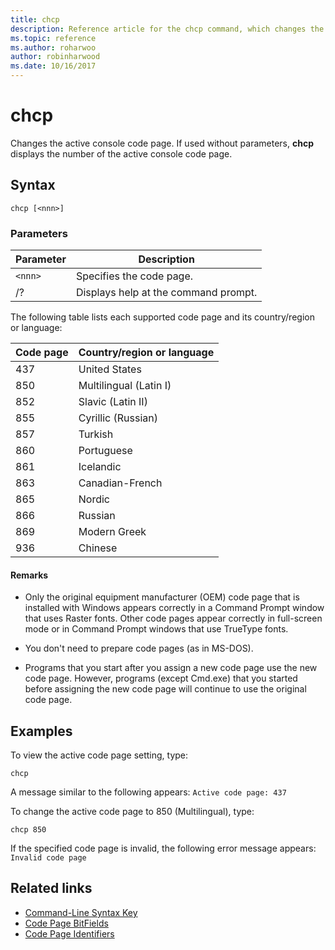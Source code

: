 ```yaml
---
title: chcp
description: Reference article for the chcp command, which changes the active console code page.
ms.topic: reference
ms.author: roharwoo
author: robinharwood
ms.date: 10/16/2017
---
```


# chcp

Changes the active console code page. If used without parameters, **chcp** displays the number of the active console code page.

## Syntax

```
chcp [<nnn>]
```

### Parameters

| Parameter | Description |
| --------- | ----------- |
| `<nnn>` | Specifies the code page. |
| /? | Displays help at the command prompt. |

The following table lists each supported code page and its country/region or language:

| Code page | Country/region or language |
| --------- | -------------------------- |
| 437 | United States |
| 850 | Multilingual (Latin I) |
| 852 | Slavic (Latin II) |
| 855 | Cyrillic (Russian) |
| 857 | Turkish |
| 860 | Portuguese |
| 861 | Icelandic |
| 863 | Canadian-French |
| 865 | Nordic |
| 866 | Russian |
| 869 | Modern Greek |
| 936 | Chinese |

#### Remarks

- Only the original equipment manufacturer (OEM) code page that is installed with Windows appears correctly in a Command Prompt window that uses Raster fonts. Other code pages appear correctly in full-screen mode or in Command Prompt windows that use TrueType fonts.

- You don't need to prepare code pages (as in MS-DOS).

- Programs that you start after you assign a new code page use the new code page. However, programs (except Cmd.exe) that you started before assigning the new code page will continue to use the original code page.

## Examples

To view the active code page setting, type:

```
chcp
```

A message similar to the following appears: `Active code page: 437`

To change the active code page to 850 (Multilingual), type:

```
chcp 850
```

If the specified code page is invalid, the following error message appears: `Invalid code page`

## Related links

- [Command-Line Syntax Key](command-line-syntax-key.md)
- [Code Page BitFields](/windows/win32/intl/code-page-bitfields)
- [Code Page Identifiers](/windows/win32/intl/code-page-identifiers)
